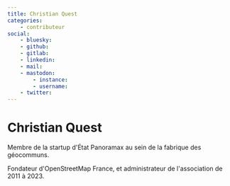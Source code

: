 ```yaml
---
title: Christian Quest
categories:
    - contributeur
social:
    - bluesky:
    - github:
    - gitlab:
    - linkedin:
    - mail:
    - mastodon:
        - instance:
        - username:
    - twitter:
---
```


# Christian Quest

<!-- --8<-- [start:author-sign-block] -->

Membre de la startup d'État Panoramax au sein de la fabrique des géocommuns.

Fondateur d'OpenStreetMap France, et administrateur de l'association de 2011 à 2023.

<!-- --8<-- [end:author-sign-block] -->
